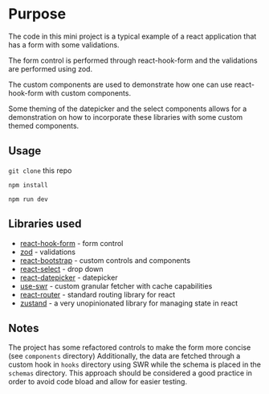 # Purpose

The code in this mini project is a typical example of a react application that has a form with some validations.

The form control is performed through react-hook-form and the validations are performed using zod.

The custom components are used to demonstrate how one can use react-hook-form with custom components.

Some theming of the datepicker and the select components allows for a demonstration on how to incorporate these libraries with some custom themed components.

## Usage

`git clone` this repo

`npm install`

`npm run dev`

## Libraries used

- [react-hook-form](https://react-hook-form.com/) - form control
- [zod](https://zod.dev/) - validations
- [react-bootstrap](https://react-bootstrap.github.io/) - custom controls and components
- [react-select](https://react-select.com/) - drop down
- [react-datepicker](https://reactdatepicker.com/) - datepicker
- [use-swr](https://swr.vercel.app/) - custom granular fetcher with cache capabilities
- [react-router](https://reactrouter.com) - standard routing library for react
- [zustand](https://github.com/pmndrs/zustand) - a very unopinionated library for managing state in react

## Notes

The project has some refactored controls to make the form more concise (see `components` directory) Additionally, the data are fetched through a custom hook in `hooks` directory using SWR while the schema is placed in the `schemas` directory. This approach should be considered a good practice in order to avoid code bload and allow for easier testing.
